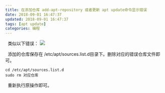 ```yaml
---
title: 在添加仓库 add-apt-repository 或者更新 apt update命令显示错误
date: 2018-09-01 16:47:37
updated: 2018-09-01 16:47:37
tags: [apt update]
categories: 编程
---
```


&nbsp;&nbsp;类似以下错误：
![](https://s1.ax1x.com/2018/09/01/PxV0rq.png)

&nbsp;&nbsp;添加的仓库保存在 /etc/apt/sources.list.d目录下。删除对应的错误仓库文件即可。
```
cd /etc/apt/sources.list.d
sudo rm 对应仓库
```
&nbsp;&nbsp;重新执行原操作即可。
